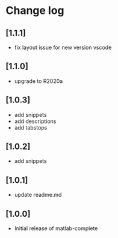 # Change log

## [1.1.1]
- fix layout issue for new version vscode

## [1.1.0]
- upgrade to R2020a

## [1.0.3]

- add snippets
- add descriptions
- add tabstops

## [1.0.2]

- add snippets

## [1.0.1]

- update readme.md

## [1.0.0]

- Initial release of matlab-complete